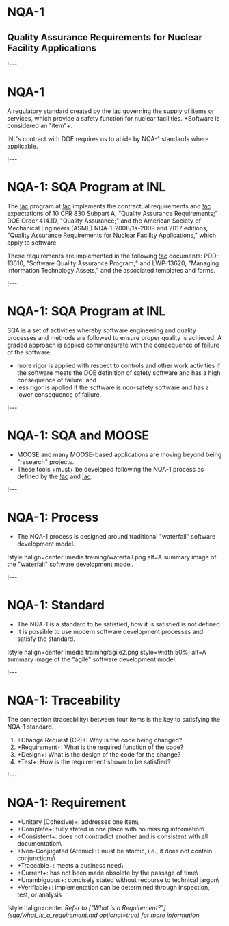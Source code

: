 # NQA-1

## Quality Assurance Requirements for Nuclear Facility Applications

!---

# NQA-1

A regulatory standard created by the [!ac](ASME) governing the
supply of items or services, which provide a safety function for nuclear facilities. +Software is
considered an "item"+.

INL's contract with DOE requires us to abide by NQA-1 standards where applicable.

!---

# NQA-1: SQA Program at INL

The [!ac](SQA) program at [!ac](INL) implements the
contractual requirements and [!ac](DOE) expectations of 10 CFR 830 Subpart A,
"Quality Assurance Requirements;" DOE Order 414.1D, "Quality Assurance;" and the American Society
of Mechanical Engineers (ASME) NQA-1-2008/1a-2009 and 2017 editions, "Quality Assurance
Requirements for Nuclear Facility Applications," which apply to software.

These requirements are
implemented in the following [!ac](INL) documents: PDD-13610, "Software Quality Assurance Program;" and
LWP-13620, "Managing Information Technology Assets," and the associated templates and forms.

!---

# NQA-1: SQA Program at INL

SQA is a set of activities whereby software engineering and quality processes and methods are
followed to ensure proper quality is achieved. A graded approach is applied commensurate with the
consequence of failure of the software:

- more rigor is applied with respect to controls and other work
  activities if the software meets the DOE definition of safety software and has a high consequence of
  failure; and
- less rigor is applied if the software is non-safety software and has a lower consequence
  of failure.

!---

# NQA-1: SQA and MOOSE

- MOOSE and many MOOSE-based applications are moving beyond being "research" projects.
- These tools +must+ be developed following the NQA-1 process as defined by
  the [!ac](DOE) and [!ac](INL).

!---

# NQA-1: Process

- The NQA-1 process is designed around traditional "waterfall" software development model.

!style halign=center
!media training/waterfall.png
       alt=A summary image of the "waterfall" software development model.

!---

# NQA-1: Standard

- The NQA-1 is a standard to be satisfied, how it is satisfied is not defined.
- It is possible to use modern software development processes and satisfy the standard.

!style halign=center
!media training/agile2.png style=width:50%;
       alt=A summary image of the "agile" software development model.

!---

# NQA-1: Traceability

The connection (traceability) between four items is the key to satisfying the NQA-1 standard.

1. +Change Request (CR)+: Why is the code being changed?
1. +Requirement+: What is the required function of the code?
1. +Design+: What is the design of the code for the change?
1. +Test+: How is the requirement shown to be satisfied?

!---

# NQA-1: Requirement

- +Unitary (Cohesive)+: addresses one item\\
- +Complete+: fully stated in one place with no missing information\\
- +Consistent+: does not contradict another and is consistent with all documentation\\
- +Non-Conjugated (Atomic)+: must be atomic, i.e., it does not contain conjunctions\\
- +Traceable+: meets a business need\\
- +Current+: has not been made obsolete by the passage of time\\
- +Unambiguous+: concisely stated without recourse to technical jargon\\
- +Verifiable+: implementation can be determined through inspection, test, or analysis

!style halign=center
*Refer to ["What is a Requirement?"](sqa/what_is_a_requirement.md optional=true) for more information.*

